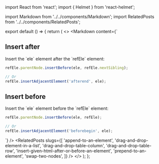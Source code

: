 import React from 'react';
import { Helmet } from 'react-helmet';

import Markdown from '../../components/Markdown';
import RelatedPosts from '../../components/RelatedPosts';

export default () => {
    return (
<>
<Helmet>
    <meta name='keywords' content='insert after, insert before, insertAdjacentElement, insertBefore, nextSibling' />
</Helmet>
<Markdown
    content={`
## Insert after

Insert the \`ele\` element after the \`refEle\` element:

~~~ javascript
refEle.parentNode.insertBefore(ele, refEle.nextSibling);

// Or
refEle.insertAdjacentElement('afterend', ele);
~~~

## Insert before

Insert the \`ele\` element before the \`refEle\` element:

~~~ javascript
refEle.parentNode.insertBefore(ele, refEle);

// Or
refEle.insertAdjacentElement('beforebegin', ele);
~~~
`}
/>
<RelatedPosts
    slugs={[
        'append-to-an-element',
        'drag-and-drop-element-in-a-list',
        'drag-and-drop-table-column',
        'drag-and-drop-table-row',
        'insert-given-html-after-or-before-an-element',
        'prepend-to-an-element',
        'swap-two-nodes',
    ]}
/>
</>
    );
};
